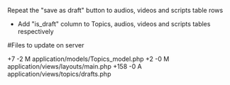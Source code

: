 Repeat the "save as draft" button to audios, videos and scripts table rows
* Add "is_draft" column to Topics, audios, videos and scripts tables respectively


#Files to update on server

+7 -2 M application/models/Topics_model.php
+2 -0 M application/views/layouts/main.php
+158 -0 A application/views/topics/drafts.php
